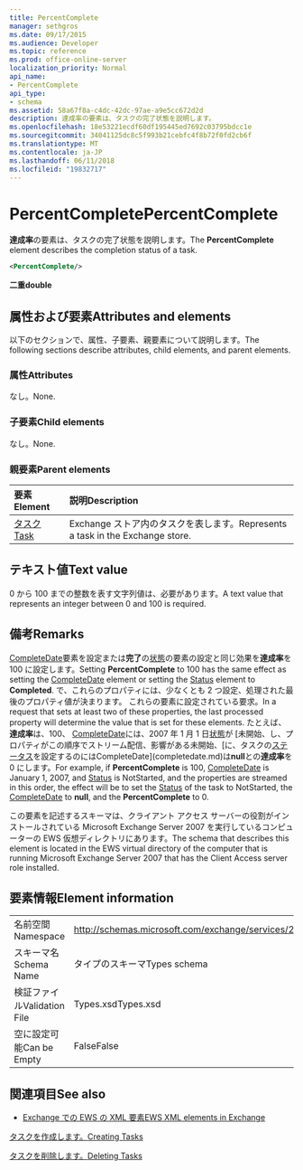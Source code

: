 ```yaml
---
title: PercentComplete
manager: sethgros
ms.date: 09/17/2015
ms.audience: Developer
ms.topic: reference
ms.prod: office-online-server
localization_priority: Normal
api_name:
- PercentComplete
api_type:
- schema
ms.assetid: 58a67f8a-c4dc-42dc-97ae-a9e5cc672d2d
description: 達成率の要素は、タスクの完了状態を説明します。
ms.openlocfilehash: 18e53221ecdf60df195445ed7692c03795bdcc1e
ms.sourcegitcommit: 34041125dc8c5f993b21cebfc4f8b72f0fd2cb6f
ms.translationtype: MT
ms.contentlocale: ja-JP
ms.lasthandoff: 06/11/2018
ms.locfileid: "19832717"
---
```

# <a name="percentcomplete"></a><span data-ttu-id="19f7b-103">PercentComplete</span><span class="sxs-lookup"><span data-stu-id="19f7b-103">PercentComplete</span></span>

<span data-ttu-id="19f7b-104">**達成率**の要素は、タスクの完了状態を説明します。</span><span class="sxs-lookup"><span data-stu-id="19f7b-104">The **PercentComplete** element describes the completion status of a task.</span></span> 
  
```xml
<PercentComplete/>
```

 <span data-ttu-id="19f7b-105">**二重**</span><span class="sxs-lookup"><span data-stu-id="19f7b-105">**double**</span></span>
## <a name="attributes-and-elements"></a><span data-ttu-id="19f7b-106">属性および要素</span><span class="sxs-lookup"><span data-stu-id="19f7b-106">Attributes and elements</span></span>

<span data-ttu-id="19f7b-107">以下のセクションで、属性、子要素、親要素について説明します。</span><span class="sxs-lookup"><span data-stu-id="19f7b-107">The following sections describe attributes, child elements, and parent elements.</span></span>
  
### <a name="attributes"></a><span data-ttu-id="19f7b-108">属性</span><span class="sxs-lookup"><span data-stu-id="19f7b-108">Attributes</span></span>

<span data-ttu-id="19f7b-109">なし。</span><span class="sxs-lookup"><span data-stu-id="19f7b-109">None.</span></span>
  
### <a name="child-elements"></a><span data-ttu-id="19f7b-110">子要素</span><span class="sxs-lookup"><span data-stu-id="19f7b-110">Child elements</span></span>

<span data-ttu-id="19f7b-111">なし。</span><span class="sxs-lookup"><span data-stu-id="19f7b-111">None.</span></span>
  
### <a name="parent-elements"></a><span data-ttu-id="19f7b-112">親要素</span><span class="sxs-lookup"><span data-stu-id="19f7b-112">Parent elements</span></span>

|<span data-ttu-id="19f7b-113">**要素**</span><span class="sxs-lookup"><span data-stu-id="19f7b-113">**Element**</span></span>|<span data-ttu-id="19f7b-114">**説明**</span><span class="sxs-lookup"><span data-stu-id="19f7b-114">**Description**</span></span>|
|:-----|:-----|
|[<span data-ttu-id="19f7b-115">タスク</span><span class="sxs-lookup"><span data-stu-id="19f7b-115">Task</span></span>](task.md) <br/> |<span data-ttu-id="19f7b-116">Exchange ストア内のタスクを表します。</span><span class="sxs-lookup"><span data-stu-id="19f7b-116">Represents a task in the Exchange store.</span></span>  <br/> |
   
## <a name="text-value"></a><span data-ttu-id="19f7b-117">テキスト値</span><span class="sxs-lookup"><span data-stu-id="19f7b-117">Text value</span></span>

<span data-ttu-id="19f7b-118">0 から 100 までの整数を表す文字列値は、必要があります。</span><span class="sxs-lookup"><span data-stu-id="19f7b-118">A text value that represents an integer between 0 and 100 is required.</span></span>
  
## <a name="remarks"></a><span data-ttu-id="19f7b-119">備考</span><span class="sxs-lookup"><span data-stu-id="19f7b-119">Remarks</span></span>

<span data-ttu-id="19f7b-120">[CompleteDate](completedate.md)要素を設定または**完了**の[状態](status.md)の要素の設定と同じ効果を**達成率**を 100 に設定します。</span><span class="sxs-lookup"><span data-stu-id="19f7b-120">Setting **PercentComplete** to 100 has the same effect as setting the [CompleteDate](completedate.md) element or setting the [Status](status.md) element to **Completed**.</span></span> <span data-ttu-id="19f7b-121">で、これらのプロパティには、少なくとも 2 つ設定、処理された最後のプロパティ値が決まります。 これらの要素に設定されている要求。</span><span class="sxs-lookup"><span data-stu-id="19f7b-121">In a request that sets at least two of these properties, the last processed property will determine the value that is set for these elements.</span></span> <span data-ttu-id="19f7b-122">たとえば、**達成率**は、100、 [CompleteDate](completedate.md)には、2007 年 1 月 1 日[状態](status.md)が [未開始、し、プロパティがこの順序でストリーム配信、影響がある未開始、[に、タスクの[ステータス](status.md)を設定するのにはCompleteDate](completedate.md)は**null**との**達成率**を 0 にします。</span><span class="sxs-lookup"><span data-stu-id="19f7b-122">For example, if **PercentComplete** is 100, [CompleteDate](completedate.md) is January 1, 2007, and [Status](status.md) is NotStarted, and the properties are streamed in this order, the effect will be to set the [Status](status.md) of the task to NotStarted, the [CompleteDate](completedate.md) to **null**, and the **PercentComplete** to 0.</span></span> 
  
<span data-ttu-id="19f7b-123">この要素を記述するスキーマは、クライアント アクセス サーバーの役割がインストールされている Microsoft Exchange Server 2007 を実行しているコンピューターの EWS 仮想ディレクトリにあります。</span><span class="sxs-lookup"><span data-stu-id="19f7b-123">The schema that describes this element is located in the EWS virtual directory of the computer that is running Microsoft Exchange Server 2007 that has the Client Access server role installed.</span></span>
  
## <a name="element-information"></a><span data-ttu-id="19f7b-124">要素情報</span><span class="sxs-lookup"><span data-stu-id="19f7b-124">Element information</span></span>

|||
|:-----|:-----|
|<span data-ttu-id="19f7b-125">名前空間</span><span class="sxs-lookup"><span data-stu-id="19f7b-125">Namespace</span></span>  <br/> |http://schemas.microsoft.com/exchange/services/2006/types  <br/> |
|<span data-ttu-id="19f7b-126">スキーマ名</span><span class="sxs-lookup"><span data-stu-id="19f7b-126">Schema Name</span></span>  <br/> |<span data-ttu-id="19f7b-127">タイプのスキーマ</span><span class="sxs-lookup"><span data-stu-id="19f7b-127">Types schema</span></span>  <br/> |
|<span data-ttu-id="19f7b-128">検証ファイル</span><span class="sxs-lookup"><span data-stu-id="19f7b-128">Validation File</span></span>  <br/> |<span data-ttu-id="19f7b-129">Types.xsd</span><span class="sxs-lookup"><span data-stu-id="19f7b-129">Types.xsd</span></span>  <br/> |
|<span data-ttu-id="19f7b-130">空に設定可能</span><span class="sxs-lookup"><span data-stu-id="19f7b-130">Can be Empty</span></span>  <br/> |<span data-ttu-id="19f7b-131">False</span><span class="sxs-lookup"><span data-stu-id="19f7b-131">False</span></span>  <br/> |
   
## <a name="see-also"></a><span data-ttu-id="19f7b-132">関連項目</span><span class="sxs-lookup"><span data-stu-id="19f7b-132">See also</span></span>



- [<span data-ttu-id="19f7b-133">Exchange での EWS の XML 要素</span><span class="sxs-lookup"><span data-stu-id="19f7b-133">EWS XML elements in Exchange</span></span>](ews-xml-elements-in-exchange.md)


[<span data-ttu-id="19f7b-134">タスクを作成します。</span><span class="sxs-lookup"><span data-stu-id="19f7b-134">Creating Tasks</span></span>](http://msdn.microsoft.com/library/0ef97334-e8a0-4f67-a23a-dd9e2bbad49f%28Office.15%29.aspx)
  
[<span data-ttu-id="19f7b-135">タスクを削除します。</span><span class="sxs-lookup"><span data-stu-id="19f7b-135">Deleting Tasks</span></span>](http://msdn.microsoft.com/library/a3d7e25f-8a35-4901-b1d9-d31f418ab340%28Office.15%29.aspx)

